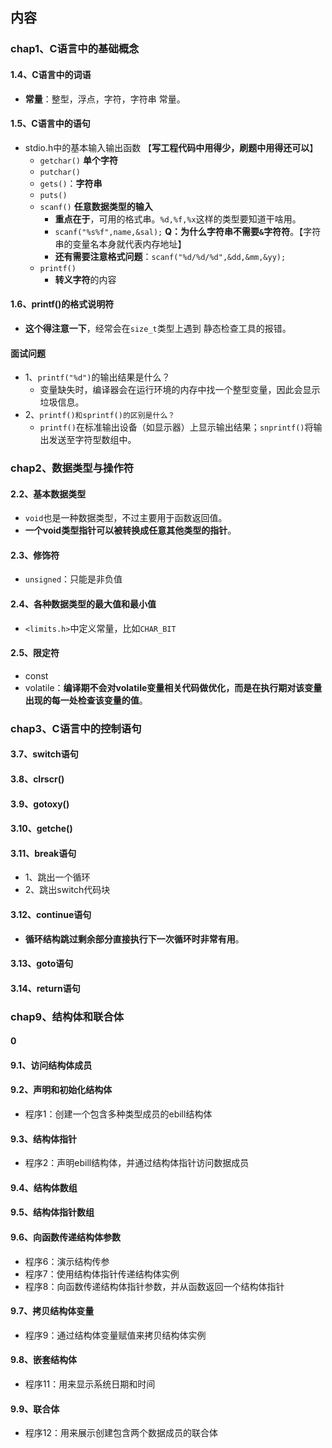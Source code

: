 ## 内容

### chap1、C语言中的基础概念

#### 1.4、C语言中的词语

+ **常量**：整型，浮点，字符，字符串 常量。

#### 1.5、C语言中的语句

+ stdio.h中的基本输入输出函数  【**写工程代码中用得少，刷题中用得还可以**】
  + `getchar()` **单个字符**
  + `putchar()`
  + `gets()`：**字符串**
  + `puts()`
  + `scanf()`  **任意数据类型的输入**
    + **重点在于**，可用的格式串。`%d,%f,%x`这样的类型要知道干啥用。
    + `scanf("%s%f",name,&sal);` **Q：为什么字符串不需要`&`字符符**。【字符串的变量名本身就代表内存地址】
    + **还有需要注意格式问题**：`scanf("%d/%d/%d",&dd,&mm,&yy);`
  + `printf()`
    + **转义字符**的内容

#### 1.6、printf()的格式说明符

+ **这个得注意一下**，经常会在`size_t`类型上遇到 静态检查工具的报错。

#### 面试问题

+ 1、`printf("%d")`的输出结果是什么？
  + 变量缺失时，编译器会在运行环境的内存中找一个整型变量，因此会显示垃圾信息。
+ 2、`printf()和sprintf()的区别是什么？`
  + `printf()`在标准输出设备（如显示器）上显示输出结果；`snprintf()`将输出发送至字符型数组中。

### chap2、数据类型与操作符

#### 2.2、基本数据类型

+ `void`也是一种数据类型，不过主要用于函数返回值。
+ **一个void类型指针可以被转换成任意其他类型的指针**。

#### 2.3、修饰符

+ `unsigned`：只能是非负值

#### 2.4、各种数据类型的最大值和最小值

+ `<limits.h>`中定义常量，比如`CHAR_BIT`

#### 2.5、限定符

+ const
+ volatile：**编译期不会对volatile变量相关代码做优化，而是在执行期对该变量出现的每一处检查该变量的值**。

### chap3、C语言中的控制语句

#### 3.7、switch语句

#### 3.8、clrscr()

#### 3.9、gotoxy()

#### 3.10、getche()

#### 3.11、break语句

+ 1、跳出一个循环
+ 2、跳出switch代码块

#### 3.12、continue语句

+ **循环结构跳过剩余部分直接执行下一次循环时非常有用**。

#### 3.13、goto语句

#### 3.14、return语句

### chap9、结构体和联合体

#### 0

#### 9.1、访问结构体成员

#### 9.2、声明和初始化结构体

+ 程序1：创建一个包含多种类型成员的ebill结构体

#### 9.3、结构体指针

+ 程序2：声明ebill结构体，并通过结构体指针访问数据成员

#### 9.4、结构体数组

#### 9.5、结构体指针数组

#### 9.6、向函数传递结构体参数

+ 程序6：演示结构传参
+ 程序7：使用结构体指针传递结构体实例
+ 程序8：向函数传递结构体指针参数，并从函数返回一个结构体指针

#### 9.7、拷贝结构体变量

+ 程序9：通过结构体变量赋值来拷贝结构体实例

#### 9.8、嵌套结构体

+ 程序11：用来显示系统日期和时间

#### 9.9、联合体

+ 程序12：用来展示创建包含两个数据成员的联合体